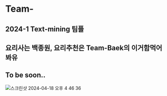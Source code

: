 # Team-
## 2024-1 Text-mining 팀플
## 요리사는 백종원, 요리추천은 Team-Baek의 이거함먹어봐유
## To be soon..
![스크린샷 2024-04-18 오후 4 46 36](https://github.com/heerpark/Team-Baek/assets/129574248/fbe5d38d-0916-4092-ac19-8e0da6f57320)
